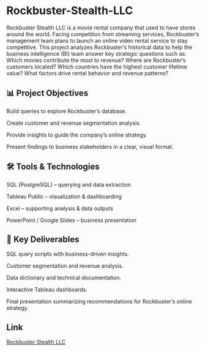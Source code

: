 # Rockbuster-Stealth-LLC
Rockbuster Stealth LLC is a movie rental company that used to have stores around the world. Facing competition from streaming services, Rockbuster’s management team plans to launch an online video rental service to stay competitive.
This project analyzes Rockbuster’s historical data to help the business intelligence (BI) team answer key strategic questions such as:
Which movies contribute the most to revenue?
Where are Rockbuster’s customers located?
Which countries have the highest customer lifetime value?
What factors drive rental behavior and revenue patterns?

## 📊 Project Objectives

Build queries to explore Rockbuster’s database.

Create customer and revenue segmentation analysis.

Provide insights to guide the company’s online strategy.

Present findings to business stakeholders in a clear, visual format.

## 🛠️ Tools & Technologies

SQL (PostgreSQL) – querying and data extraction

Tableau Public – visualization & dashboarding

Excel – supporting analysis & data outputs

PowerPoint / Google Slides – business presentation

## 🚀 Key Deliverables

SQL query scripts with business-driven insights.

Customer segmentation and revenue analysis.

Data dictionary and technical documentation.

Interactive Tableau dashboards.

Final presentation summarizing recommendations for Rockbuster’s online strategy.

## Link
[Rockbuster Stealth LLC](https://public.tableau.com/app/profile/shanza.khalid/viz/RockbusterStealthDataAnalysis1/Story1?publish=yes)

